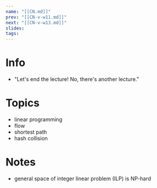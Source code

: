```yaml
---
name: "[[CN.md]]"
prev: "[[CN-v-w11.md]]"
next: "[[CN-v-w13.md]]"
slides: 
tags: 
---
```



# Info
- "Let's end the lecture! No, there's another lecture."


# Topics
- linear programming
- flow
- shortest path
- hash collision


# Notes
- general space of integer linear problem (ILP) is NP-hard